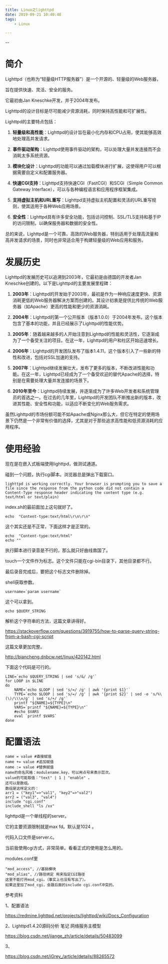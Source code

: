 ```yaml
---
title: Linux之lighttpd
date: 2019-09-21 10:40:48
tags:
	- Linux

---
```


--

# 简介

Lighttpd（也称为“轻量级HTTP服务器”）是一个开源的、轻量级的Web服务器，

旨在提供快速、灵活、安全的服务。

它最初由Jan Kneschke开发，并于2004年发布。

Lighttpd的设计目标是尽可能减少资源消耗，同时保持高性能和可扩展性。

Lighttpd的主要特点包括：

1. **轻量级和高性能**：Lighttpd的设计旨在最小化内存和CPU占用，使其能够高效地处理高并发请求。

2. **事件驱动架构**：Lighttpd使用事件驱动的架构，可以处理大量并发连接而不会消耗太多系统资源。

3. **模块化设计**：Lighttpd的功能可以通过加载模块进行扩展，这使得用户可以根据需要自定义和配置服务器。

4. **快速CGI支持**：Lighttpd支持快速CGI（FastCGI）和SCGI（Simple Common Gateway Interface），可以与各种编程语言和应用程序框架集成。

5. **支持虚拟主机和URL重写**：Lighttpd支持虚拟主机配置和灵活的URL重写规则，使其适用于各种Web应用场景。

6. **安全性**：Lighttpd具有许多安全功能，包括访问控制、SSL/TLS支持和基于IP的访问限制，以确保服务器和数据的安全性。

总的来说，Lighttpd是一个可靠、高效的Web服务器，特别适用于处理高流量和高并发请求的场景，同时也非常适合用于构建轻量级的Web应用和服务。

# 发展历史

Lighttpd的发展历史可以追溯到2003年，它最初是由德国的开发者Jan Kneschke创建的。以下是Lighttpd的主要发展里程碑：

1. **2003年**：Lighttpd的开发始于2003年，最初是作为一种响应速度更快、资源消耗更低的Web服务器解决方案而创建的。其设计初衷是提供比传统的Web服务器（如Apache）更高的性能和更少的资源消耗。

2. **2004年**：Lighttpd的第一个公开版本（版本1.0.0）于2004年发布。这个版本包含了基本的功能，并且已经展示了Lighttpd的性能优势。

3. **2005年**：随着越来越多的人开始注意到Lighttpd的性能和灵活性，它逐渐成为了一个备受关注的项目。在这一年，Lighttpd的用户和社区开始迅速增长。

4. **2006年**：Lighttpd的开发团队发布了版本1.4.11，这个版本引入了一些新的特性和改进，包括对SSL加速的支持。

5. **2007年**：Lighttpd继续发展壮大，发布了更多的版本，不断改进性能和功能。在这一年，Lighttpd已经成为了一个备受欢迎的替代Apache的选择，特别是在需要处理大量并发连接的场景下。

6. **2010年至今**：Lighttpd持续发展，并逐渐成为了许多Web开发者和系统管理员的首选之一。在过去的几年里，Lighttpd的开发团队不断推出新的版本，改进其性能、安全性和功能，以适应不断变化的Web服务需求。

虽然Lighttpd的市场份额可能不如Apache或Nginx那么大，但它在特定的使用场景下仍然是一个非常有价值的选择，尤其是对于那些追求高性能和低资源消耗的应用程序。

# 使用经验

现在是在嵌入式板端使用lighttpd，做测试通道。

碰到一个问题，执行cgi脚本。浏览器总是弹出下载窗口。

```
lighttpd is working correctly. Your browser is prompting you to save a file since the response from the python code did not contain a Content-Type response header indicating the content type (e.g. text/html or text/plain)
```

index.sh的最前面加上这句就好了。

```
echo  "Content-type:text/html\r\n\r\n"
```

这个其实还是不正常，下面这样才是正常的。

```
echo  "Content-type:text/html"
echo ""
```



执行脚本进行录音是不行的，那么就只好曲线救国了。

touch一个文件作为标志。这个文件只能在cgi-bin目录下，其他目录都不行。

最后录音完成后，要把这个标志文件删除掉。



shell获取参数。

```
username=`param username`
```

这个可以拿到。

```
echo $QUERY_STRING
```

解析这个字符串的方法，这篇文章讲得好。

https://stackoverflow.com/questions/3919755/how-to-parse-query-string-from-a-bash-cgi-script

这篇文章更加完整。

http://biancheng.dnbcw.net/linux/420142.html

下面这个代码是可行的。

```
LINE=`echo $QUERY_STRING | sed 's/&/ /g'`
for LOOP in $LINE
do
    NAME=`echo $LOOP | sed 's/=/ /g' | awk '{print $1}'`
    TYPE=`echo $LOOP | sed 's/=/ /g' | awk '{print $2}' | sed -e 's/%\(\)/\\\x/g' | sed 's/+/ /g'`
    printf "${NAME}=${TYPE}\n"
    VARS=`printf "${NAME}=${TYPE}\n"`
    #echo $VARS
    eval `printf $VARS`
done

```



# 配置语法

```
name = value #直接赋值
name += value #追加赋值
name := value #替换赋值
name的命名风格：modulename.key，可以用点号来表示层次。
value的可能取值："text" | 1 | "enable" 。
还可以是数组。
数组是这样定义的：
arr1 = ("key1"=>"val1", "key2"=>"val2")
arr2 = ("val3", "val4")
include "cgi.conf"
include_shell "ls /xx"
```



lighttpd是一个单线程的server。

它的主要资源限制就是max fd。默认是1024 。



代码入口文件是server.c。



当前我使用cgi方式，非常简单。看看正式的使用是怎么用的。

modules.conf里

```
"mod_access", //基础模块
"mod_alias", //路径绑定 用来指定CGI路径
这里不能打开mod_cgi。（事实上也没有写出了）。
如果这里加了mod_cgi，会跟后面的include cgi.conf冲突的。
```



参考资料

1、配置语法

https://redmine.lighttpd.net/projects/lighttpd/wiki/Docs_Configuration

2、Lighttpd1.4.20源码分析 笔记 网络服务主模型

https://blog.csdn.net/jiange_zh/article/details/50483099

3、

https://blog.csdn.net/iGrey_/article/details/88265572